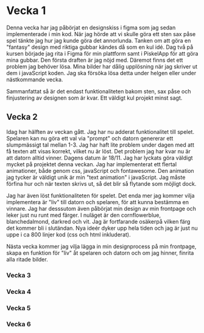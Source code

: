 # Vecka 1

Denna vecka har jag påbörjat en designskiss i figma som jag sedan implementerade i min kod. När jag hörde att vi skulle göra ett sten sax påse spel tänkte jag hur jag kunde göra det annorlunda. Tanken om att göra en "fantasy" design med riktiga gubbar kändes då som en kul idé. Dag två på kursen började jag rita i Figma för min plattform samt i PiskelApp för att göra mina gubbar. Den första draften är jag nöjd med. Däremot finns det ett problem jag behöver lösa. Mina bilder har dålig upplösning när jag skriver ut dem i javaScript koden. Jag ska försöka lösa detta under helgen eller under nästkommande vecka.

Sammanfattat så är det endast funktionaliteten bakom sten, sax påse och finjustering av designen som är kvar. Ett väldigt kul projekt minst sagt.

## Vecka 2

Idag har hälften av veckan gått. Jag har nu adderat funktionalitet till spelet. Spelaren kan nu göra ett val via "prompt" och datorn genererar ett slumpmässigt tal mellan 1-3. Jag har haft lite problem under dagen med att få texten att visas korrekt, vilket nu är löst. Det problem jag har kvar nu är att datorn alltid vinner. Dagens datum är 18/11. Jag har lyckats göra väldigt mycket på projektet denna veckan. Jag har implementerat ett flertal animationer, både genom css, javaScript och fontawesome. Den animation jag tycker är väldigt unik är min "text animation" i javaScript. Jag måste förfina hur och när texten skrivs ut, så det blir så flytande som möjligt dock.

Jag har även löst funktionaliteten för spelet. Det enda mer jag kommer vilja implementera är "liv" till datorn och spelaren, för att kunna bestämma en vinnare. Jag har desssutom även påbörjat min design av min frontpage och leker just nu runt med färger. I nuläget är den cornflowerblue, blanchedalmond, darkred och vit. Jag är fortfarande osäkerpå vilken färg det kommer bli i slutändan. Nya ideér dyker upp hela tiden och jag är just nu uppe i ca 800 linjer kod (css och html inkluderat).

Nästa vecka kommer jag vilja lägga in min designprocess på min frontpage, skapa en funktion för "liv" åt spelaren och datorn och om jag hinner, finrita alla ritade bilder.

### Vecka 3

### Vecka 4

### Vecka 5

### Vecka 6
